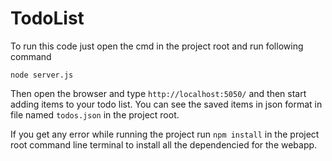 # TodoList
To run this code just open the cmd in the project root and run following command

    node server.js
Then open the browser and type `http://localhost:5050/` and then start adding items to your todo list. You can see the saved items in json format in file named `todos.json` in the project root.

If you get any error while running the project run `npm install` in the project root command line terminal to install all the dependencied for the webapp.

    
